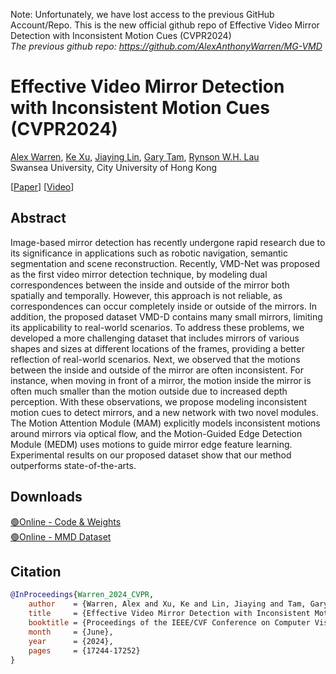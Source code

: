 
Note: Unfortunately, we have lost access to the previous GitHub Account/Repo. This is the new official github repo of Effective Video Mirror Detection with Inconsistent Motion Cues (CVPR2024) <br>
<i>The previous github repo: https://github.com/AlexAnthonyWarren/MG-VMD</i> <br> 

# Effective Video Mirror Detection with Inconsistent Motion Cues (CVPR2024)

[Alex Warren](https://alex-warren.co.uk), [Ke Xu](https://kkbless.github.io), [Jiaying Lin](https://jiaying.link), [Gary Tam](https://sites.google.com/site/csgarykl/home?authuser=0), [Rynson W.H. Lau](https://www.cs.cityu.edu.hk/~rynson/)
<br> Swansea University, City University of Hong Kong

[[Paper](https://openaccess.thecvf.com/content/CVPR2024/papers/Warren_Effective_Video_Mirror_Detection_with_Inconsistent_Motion_Cues_CVPR_2024_paper.pdf)] [[Video](https://www.youtube.com/watch?v=q18VcqZz5y4)]

## Abstract 
Image-based mirror detection has recently undergone rapid research due to its significance in applications such as robotic navigation, semantic segmentation and scene reconstruction. Recently, VMD-Net was proposed as the first video mirror detection technique, by modeling dual correspondences between the inside and outside of the mirror both spatially and temporally. However, this approach is not reliable, as correspondences can occur completely inside or outside of the mirrors. In addition, the proposed dataset VMD-D contains many small mirrors, limiting its applicability to real-world scenarios. To address these problems, we developed a more challenging dataset that includes mirrors of various shapes and sizes at different locations of the frames, providing a better reflection of real-world scenarios. Next, we observed that the motions between the inside and outside of the mirror are often inconsistent. For instance, when moving in front of a mirror, the motion inside the mirror is often much smaller than the motion outside due to increased depth perception. With these observations, we propose modeling inconsistent motion cues to detect mirrors, and a new network with two novel modules. The Motion Attention Module (MAM) explicitly models inconsistent motions around mirrors via optical flow, and the Motion-Guided Edge Detection Module (MEDM) uses motions to guide mirror edge feature learning. Experimental results on our proposed dataset show that our method outperforms state-of-the-arts.

## Downloads
[🟢Online - Code & Weights](https://swanseauniversity-my.sharepoint.com/:u:/g/personal/851864_swansea_ac_uk/EZvJts8g1PtPmeKoBk_TyLEBYvm57sX8gKHYR_wfddGV5g?e=VTlEIu)
<br>
[🟢Online - MMD Dataset](https://swanseauniversity-my.sharepoint.com/:u:/g/personal/851864_swansea_ac_uk/EbXj5gD0HLRLq9VKt_2YvikBMoiz4W6v5FtslHP1PhvHsg?e=VCcIJ6)

## Citation
```bibtex
@InProceedings{Warren_2024_CVPR,
    author    = {Warren, Alex and Xu, Ke and Lin, Jiaying and Tam, Gary K.L. and Lau, Rynson W.H.},
    title     = {Effective Video Mirror Detection with Inconsistent Motion Cues},
    booktitle = {Proceedings of the IEEE/CVF Conference on Computer Vision and Pattern Recognition (CVPR)},
    month     = {June},
    year      = {2024},
    pages     = {17244-17252}
}
```

